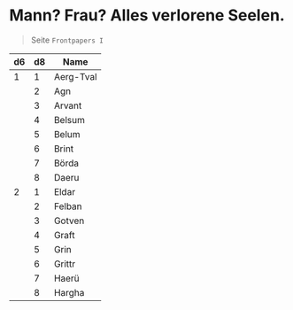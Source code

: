# Mann? Frau? Alles verlorene Seelen.

> Seite `Frontpapers I`

| d6 | d8 | Name |
|----|----|------|
| 1  | 1  | Aerg-Tval |
|    | 2  | Agn |
|    | 3  | Arvant |
|    | 4  | Belsum |
|    | 5  | Belum |
|    | 6  | Brint |
|    | 7  | Börda |
|    | 8  | Daeru |
| 2  | 1  | Eldar |
|    | 2  | Felban |
|    | 3  | Gotven |
|    | 4  | Graft |
|    | 5  | Grin |
|    | 6  | Grittr |
|    | 7  | Haerü |
|    | 8  | Hargha |
